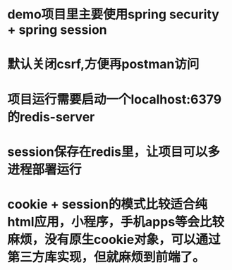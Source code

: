 # demo项目里主要使用spring security + spring session
# 默认关闭csrf,方便再postman访问
# 项目运行需要启动一个localhost:6379的redis-server
# session保存在redis里，让项目可以多进程部署运行
# cookie + session的模式比较适合纯html应用，小程序，手机apps等会比较麻烦，没有原生cookie对象，可以通过第三方库实现，但就麻烦到前端了。
